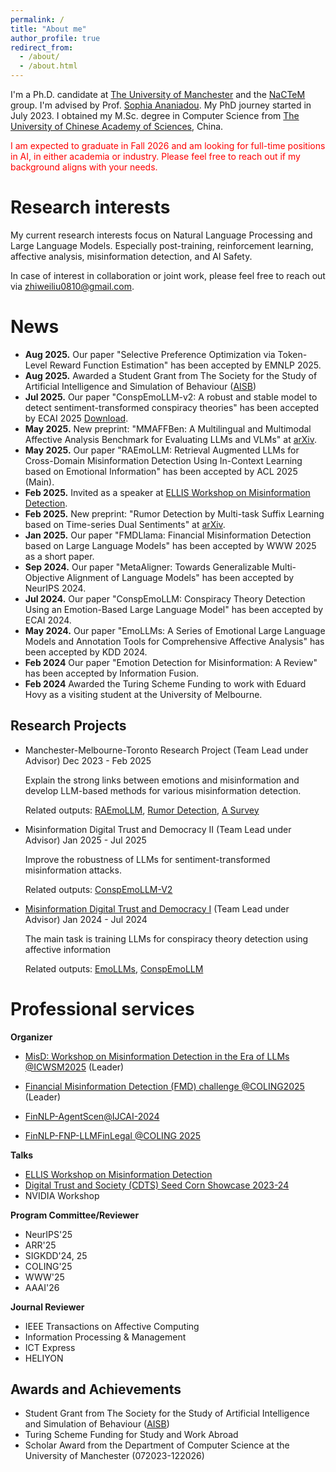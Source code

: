 ```yaml
---
permalink: /
title: "About me"
author_profile: true
redirect_from: 
  - /about/
  - /about.html
---
```


I'm a Ph.D. candidate at [The University of Manchester](https://www.manchester.ac.uk/) and the [NaCTeM](https://nactem.ac.uk/) group. I'm advised by Prof. [Sophia Ananiadou](https://research.manchester.ac.uk/en/persons/sophia.ananiadou). My PhD journey started in July 2023. I obtained my M.Sc. degree in Computer Science from [The University of Chinese Academy of Sciences](https://english.ucas.ac.cn/), China.

<!-- I have been a visiting student at [the University of Melbourne](https://www.unimelb.edu.au/) under the supervision of Prof. [Eduard Hovy](https://www.cs.cmu.edu/~hovy/) since April.-->

<font color=Red>I am expected to graduate in Fall 2026 and am looking for full-time positions in AI, in either academia or industry. Please feel free to reach out if my background aligns with your needs.</font>


Research interests
======
My current research interests focus on Natural Language Processing and Large Language Models. Especially post-training, reinforcement learning, affective analysis, misinformation detection, and AI Safety. 

In case of interest in collaboration or joint work, please feel free to reach out via zhiweiliu0810@gmail.com.


News
======
- **Aug 2025.** Our paper "Selective Preference Optimization via Token-Level Reward Function Estimation" has been accepted by EMNLP 2025.
- **Aug 2025.** Awarded a Student Grant from The Society for the Study of Artificial Intelligence and Simulation of Behaviour ([AISB](https://aisb.org.uk/))
- **Jul 2025.** Our paper "ConspEmoLLM-v2: A robust and stable model to detect sentiment-transformed conspiracy theories" has been accepted by ECAI 2025 [Download](https://arxiv.org/abs/2505.14917).
- **May 2025.** New preprint: "MMAFFBen: A Multilingual and Multimodal Affective Analysis Benchmark for Evaluating LLMs and VLMs" at [arXiv](https://arxiv.org/abs/2505.24423).
- **May 2025.** Our paper "RAEmoLLM: Retrieval Augmented LLMs for Cross-Domain Misinformation Detection Using In-Context Learning based on Emotional Information" has been accepted by ACL 2025 (Main).
- **Feb 2025.** Invited as a speaker at [ELLIS Workshop on Misinformation Detection](https://sites.google.com/view/ellis-mis2025).
- **Feb 2025.** New preprint: "Rumor Detection by Multi-task Suffix Learning based on Time-series Dual Sentiments" at [arXiv](https://arxiv.org/abs/2502.14383).
- **Jan 2025.** Our paper "FMDLlama: Financial Misinformation Detection based on Large Language Models" has been accepted by WWW 2025 as a short paper.
- **Sep 2024.** Our paper "MetaAligner: Towards Generalizable Multi-Objective Alignment of Language Models" has been accepted by NeurIPS 2024.
- **Jul 2024.** Our paper "ConspEmoLLM: Conspiracy Theory Detection Using an Emotion-Based Large Language Model" has been accepted by ECAI 2024.
- **May 2024.** Our paper "EmoLLMs: A Series of Emotional Large Language Models and Annotation Tools for Comprehensive Affective Analysis" has been accepted by KDD 2024.
- **Feb 2024** Our paper "Emotion Detection for Misinformation: A Review" has been accepted by Information Fusion.
- **Feb 2024** Awarded the Turing Scheme Funding to work with Eduard Hovy as a visiting student at the University of Melbourne.


Research Projects
------

- Manchester-Melbourne-Toronto Research Project (Team Lead under Advisor) Dec 2023 - Feb 2025

  Explain the strong links between emotions and misinformation and develop LLM-based methods for various misinformation detection.

  Related outputs: [RAEmoLLM](https://arxiv.org/abs/2406.11093), [Rumor Detection](https://arxiv.org/abs/2502.14383), [A Survey](https://www.sciencedirect.com/science/article/pii/S1566253524000782)

  
- Misinformation Digital Trust and Democracy II (Team Lead under Advisor) Jan 2025 - Jul 2025

  Improve the robustness of LLMs for sentiment-transformed misinformation attacks.

  Related outputs: [ConspEmoLLM-V2](https://arxiv.org/abs/2505.14917)
  
- [Misinformation Digital Trust and Democracy I](https://www.socialsciences.manchester.ac.uk/dts/research/seedcorn-funding/projects-2023-24/) (Team Lead under Advisor) Jan 2024 - Jul 2024

  The main task is training LLMs for conspiracy theory detection using affective information

  Related outputs: [EmoLLMs](https://dl.acm.org/doi/10.1145/3637528.3671552), [ConspEmoLLM](https://ebooks.iospress.nl/doi/10.3233/FAIA241060)

Professional services
======

**Organizer**
- [MisD: Workshop on Misinformation Detection in the Era of LLMs @ICWSM2025](https://sites.google.com/view/misd-2025/) (Leader)

- [Financial Misinformation Detection (FMD) challenge @COLING2025](https://coling2025fmd.thefin.ai/) (Leader)

- [FinNLP-AgentScen@IJCAI-2024](https://sites.google.com/nlg.csie.ntu.edu.tw/finnlp-agentscen/shared-task-finllm)

- [FinNLP-FNP-LLMFinLegal @COLING 2025](https://sites.google.com/nlg.csie.ntu.edu.tw/finnlp-fnp-llmfinlegal/home)

**Talks**
- [ELLIS Workshop on Misinformation Detection](https://sites.google.com/view/ellis-mis2025)
- [Digital Trust and Society (CDTS) Seed Corn Showcase 2023-24](https://events.manchester.ac.uk/event/event:qwm-m22310rp-ndwaxw/centre-for-digital-trust-and-society-seed-corn-showcase-202324)
- NVIDIA Workshop


**Program Committee/Reviewer**

- NeurIPS'25
- ARR'25
- SIGKDD'24, 25
- COLING'25
- WWW'25
- AAAI'26


**Journal Reviewer**

- IEEE Transactions on Affective Computing
- Information Processing & Management
- ICT Express
- HELIYON









Awards and Achievements
------
- Student Grant from The Society for the Study of Artificial Intelligence and Simulation of Behaviour ([AISB](https://aisb.org.uk/))
- Turing Scheme Funding for Study and Work Abroad
- Scholar Award from the Department of Computer Science at the University of Manchester (072023-122026)
